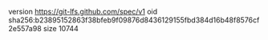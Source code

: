 version https://git-lfs.github.com/spec/v1
oid sha256:b23895152863f38bfeb9f09876d8436129155fbd384d16b48f8576cf2e557a98
size 10744
